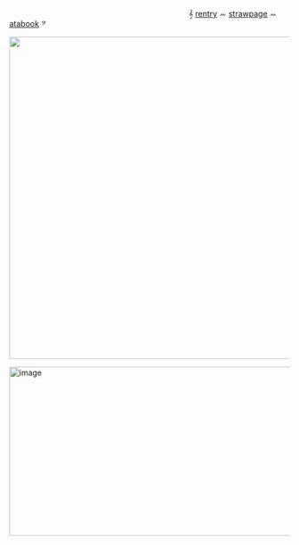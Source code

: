 

                        𝄞 [rentry](https://rentry.co/destroythisgame) ꕀ [strawpage](https://ttwoeight.straw.page) ꕀ [atabook](https://twoeight.atabook.org/) 𝄢                       
<p align="center">
  <img width="580" height="580" src=https://files.catbox.moe/8lced1.gif>
</p>
<img width="876" height="304" alt="image" src="https://github.com/user-attachments/assets/a69bba6e-d834-43d6-aa51-edce91ecaf62" />




